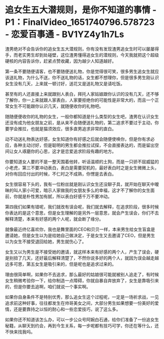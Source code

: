 # 追女生五大潜规则，是你不知道的事情 - P1：FinalVideo_1651740796.578723 - 恋爱百事通 - BV1YZ4y1h7Ls

渣男绝对不会告诉你的追女生五大潜规则，你有没有发现渣男追女生时可以屡屡得手，而老实男生却到处碰壁，这位渣男懂得追女生的潜规则，今天我就把这个超级硬核的内容告诉你，赶紧点赞收藏，因为越少人知道越好。

第一条不要随便请客，也不要随便送礼物，你是觉得很可笑，很多男生追女生就应该送礼物，为什么不送，你不送礼物的话，女生都不想理你，但是很多男生刚认识女生没有几天，上来就一顿讨好，送花又是送礼物又是请吃饭。

甚至有的人还直接上来就跟别人表白，拜托人家姑娘跟你认识的没有几天，还不够了解你，你一上来就跟人家表白，人家要拒绝你的可能性是非常大的，而且一个正常女生不可能跟你认识几天，就随便收你的礼物吧。

随随便便收你的礼物的女生，一般你都知道是什么类型的女生吧，渣男在认识女生还没有成为他女朋友之前，是从来不会随便送礼物的，第二追求不要过于主动，你要学会推拉，也就是猫须效应，很多直男追求非常的直白。

动不动送礼物表达好感，女生知道你有好感之后就会随便使唤你，但是你有求必应，各种主动讨好，但是聪明的男生都会推拉试探，不会直接表达的，而是留出空间让女人琢磨你的心思，这才是恋爱追求阶段有趣的地方。

你要知道女人要的不是一整天围着他转，听话温顺的土狗，而是一只骄不屈威猛的小老虎，第三不要冲动表白，表白是需要契机的，最好表白时之是女生微微上头，对你有回应付出的时候，不仁时之不成熟，你愣是去表白。

女生很容易下头的，我有一位粉丝就是刚认识女生还没聊子具，就开始在聊天中暧昧的叫人家小可爱，暗示人家做我的女朋友多么的幸福，这才不了解你的女生面前，你就是朴性男加有腻，所以表白好感千万不要冲动。

第四我们如果有错呢，我们就改有误会呢，我们就去解释，在追求阶段，很多时候你表达的是这个意思，但是女生理解的是另外一层意思，就会产生误会，你们不去解释清楚，本来有好感的两个人呢，就会断了缘分。

就像最近终亿喜欢你，我也是舞里面的CEO和贝贝一样，本来男生给女生盲盒是邀请她，但是女生以为是给她自己做决定，于是女生又去邀请了CEO，但是男生以为女生不接受退回给她，男生就伤心了。

女生又以为男生是不接受她的邀请，就这样本来有好感的两个人，产生了误会，硬是别扭了几天，还好最后解释清楚了，不然你说多好的两个人，就因为误会越走越远多可思，第五女生是吸引来的，但是呢也是追求过来的。

理由很简单啊，如果你不去追求，那么最好的姑娘很可能就被别人追走了，有时候女生稍微考验你一下，给你制造一点障碍，你就自暴自弃放弃了，女生是靠吸引来的，但是你要去追啊，咱们就说一个事实啊。

如果你自身条件不是特别优秀，那么追女生这个过程呢，一定是一场祈求战，一见追求前这种好事，往往都发生在帅哥美女之间，大部分男生如果想要一份美好的爱情，还是要靠持之以恒的耐心和一些恋爱技巧，说了这么多。

如果你还不知道该怎么办，可以一步公众号阿婉白石通，给你们准备了一份追女生秘籍，从聊天到约会，再到今生关系，每一步呢都有技巧可学，你还在等什么，还不快来找我吗。

